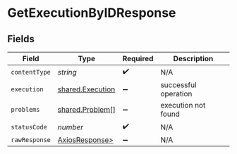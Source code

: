 # GetExecutionByIDResponse


## Fields

| Field                                                    | Type                                                     | Required                                                 | Description                                              |
| -------------------------------------------------------- | -------------------------------------------------------- | -------------------------------------------------------- | -------------------------------------------------------- |
| `contentType`                                            | *string*                                                 | :heavy_check_mark:                                       | N/A                                                      |
| `execution`                                              | [shared.Execution](../../models/shared/execution.md)     | :heavy_minus_sign:                                       | successful operation                                     |
| `problems`                                               | [shared.Problem](../../models/shared/problem.md)[]       | :heavy_minus_sign:                                       | execution not found                                      |
| `statusCode`                                             | *number*                                                 | :heavy_check_mark:                                       | N/A                                                      |
| `rawResponse`                                            | [AxiosResponse>](https://axios-http.com/docs/res_schema) | :heavy_minus_sign:                                       | N/A                                                      |